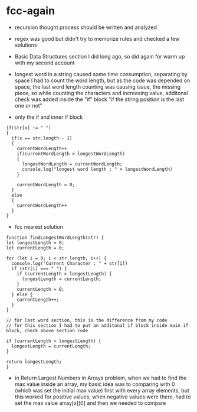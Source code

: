 # fcc-again

- recursion thought process should be written and analyzed
- regex was good but didn't try to memorize rules and checked a few solutions
- Basic Data Structures section I did long ago, so did again for warm up with my second account

- longest word in a string caused some time consumption, separating by space I had to count the word length, but as the code was depended on space, the last word length counting was causing issue, the missing piece, so while counting the characters and increasing value, additonal check was added inside the "if" block "if the string position is the last one or not"
- only the if and  inner if block
```
if(str[x] != " ")
{
  if(x == str.length - 1)
  {
    currentWordLength++
    if(currentWordLength > longestWordLength)
    {
      longestWordLength = currentWordLength;
      console.log("longest word length : " + longestWordLength)
    }

    currentWordLength = 0;  
  }
  else
  {
    currentWordLength++
  }
}
```
- fcc nearest solution
```
function findLongestWordLength(str) {
let longestLength = 0;
let currentLength = 0;

for (let i = 0; i < str.length; i++) {
  console.log("Current Character : " + str[i])
  if (str[i] === " ") {
    if (currentLength > longestLength) {
      longestLength = currentLength;
    }
    currentLength = 0;
  } else {
    currentLength++;
  }
}

// for last word section, this is the difference from my code
// for this section I had to put an additonal if block inside main if block, check above section code

if (currentLength > longestLength) {
  longestLength = currentLength;
}

return longestLength;
}
```
- in Return Largest Numbers in Arrays problem, when we had to find the max value inside an array, my basic idea was to comparing with 0 (which was set the initial max value) first with every array elements, but this worked for positive values, when negative values were there, had to set the max value array[x][0] and then we needed to compare
